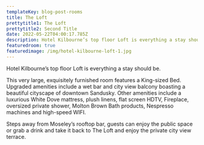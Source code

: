 ```yaml
---
templateKey: blog-post-rooms
title: The Loft
prettytitle1: The Loft
prettytitle2: Second Title
date: 2022-05-22T04:00:17.785Z
description: Hotel Kilbourne’s top floor Loft is everything a stay should be.
featuredroom: true
featuredimage: /img/hotel-kilbourne-loft-1.jpg
---
```

Hotel Kilbourne’s top floor Loft is everything a stay should be.

This very large, exquisitely furnished room features a King-sized Bed. Upgraded amenities include a wet bar and city view balcony boasting a beautiful cityscape of downtown Sandusky. Other amenities include a luxurious White Dove mattress, plush linens, flat screen HDTV, Fireplace, oversized private shower, Molton Brown Bath products, Nespresso machines and high-speed WIFI.

Steps away from Moseley’s rooftop bar, guests can enjoy the public space or grab a drink and take it back to The Loft and enjoy the private city view terrace.